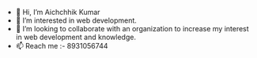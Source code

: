 - 👋 Hi, I’m Aichchhik Kumar
- 👀 I’m interested in web development.
- 💞️ I’m looking to collaborate with an organization to increase my interest in web development and knowledge.
- 📫 Reach me :- 8931056744 

<!---
Ak-Yadav3122/Ak-Yadav3122 is a ✨ special ✨ repository because its `README.md` (this file) appears on your GitHub profile.
You can click the Preview link to take a look at your changes.
--->
